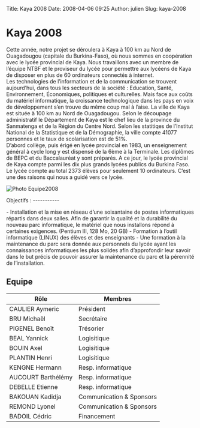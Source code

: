 Title: Kaya 2008
Date: 2008-04-06 09:25
Author: julien
Slug: kaya-2008

# Kaya 2008

Cette année, notre projet se déroulera à Kaya à 100 km au Nord de
Ouagadougou (capitale du Burkina-Faso), où nous sommes en coopération
avec le lycée provincial de Kaya. Nous travaillons avec un membre de
l’équipe NTBF et le proviseur du lycée pour permettre aux lycéens de
Kaya de disposer en plus de 60 ordinateurs connectés à internet.  
Les technologies de l’information et de la communication se trouvent
aujourd’hui, dans tous les secteurs de la société : Education, Santé,
Environnement, Économiques, politiques et culturelles. Mais face aux
coûts du matériel informatique, la croissance technologique dans les
pays en voix de développement s’en trouve du même coup mal à l’aise. La
ville de Kaya est située à 100 km au Nord de Ouagadougou. Selon le
découpage administratif le Département de Kaya est le chef lieu de la
province du Sanmatenga et de la Région du Centre Nord. Selon les
statitiqes de l’Institut National de la Statistique et de la
Démographie, la ville compte 41077 personnes et le taux de scolarisation
est de 51%.  
D’abord collège, puis érigé en lycée provincial en 1983, un enseignement
général à cycle long y est dispensé de la 6ème à la Terminale. Les
diplômes de BEPC et du Baccalauréat y sont préparés. A ce jour, le lycée
provincial de Kaya compte parmi les dix plus grands lycées publics du
Burkina Faso. Le lycée compte au total 2373 élèves pour seulement 10
ordinateurs. C’est une des raisons qui nous a guidé vers ce lycée.

![Photo Equipe2008]({static}/images/Photo%20equipe%202008.JPG "Photo Equipe 2008")

</p>
Objectifs :
-----------

</p>
-   Installation et la mise en réseau d’une soixantaine de postes
    informatiques répartis dans deux salles. Afin de garantir la qualité
    et la durabilité du nouveau parc informatique, le matériel que nous
    installons répond à certaines exigences. (Pentium III, 128 Mo,
    20 GB)
-   Formation à l’outil informatique (LINUX) des élèves et des
    enseignants
-   Une formation à la maintenance du parc sera donnée aux personnels du
    lycée ayant les connaissances informatiques les plus solides afin
    d’approfondir leur savoir dans le but précis de pouvoir assurer la
    maintenance du parc et la pérennité de l’installation.


## Equipe  

|Rôle|Membres|
|--- |--- |
|CAULIER Aymeric|Président|
|BRU Michaël|Secrétaire|
|PIGENEL Benoît|Trésorier|
|BEAL Yannick|Logisitique|
|BOUIN Axel|Logisitique|
|PLANTIN Henri|Logisitique|
|KENGNE Hermann|Resp. informatique|
|AUCOURT Barthélémy|Resp. informatique|
|DEBELLE Etienne|Resp. informatique|
|BAKOUAN Kadidja|Communication & Sponsors|
|REMOND Lyonel|Communication & Sponsors|
|BADOIL Cédric|Financement|
